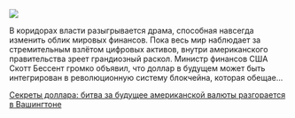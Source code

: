 <!--2025-07-22 14:32:43-->
<div class="yb">
  <div class="rss habr"><img src="https://habrastorage.org/getpro/habr/upload_files/2b8/b95/9af/2b8b959af2ff308653854c7d78af721d.png" /><p>В коридорах власти разыгрывается драма, способная навсегда изменить облик мировых финансов. Пока весь мир наблюдает за стремительным взлётом цифровых активов, внутри американского правительства зреет грандиозный раскол. Министр финансов США Скотт Бессент громко объявил, что доллар в будущем может быть интегрирован в революционную систему блокчейна, которая обещае... <p class="titl"><a href="https://habr.com/ru/companies/finam_broker/news/930062/?utm_source=habrahabr&utm_medium=rss&utm_campaign=930062">Секреты доллара: битва за будущее американской валюты разгорается в Вашингтоне</a></p></div>
</div>
